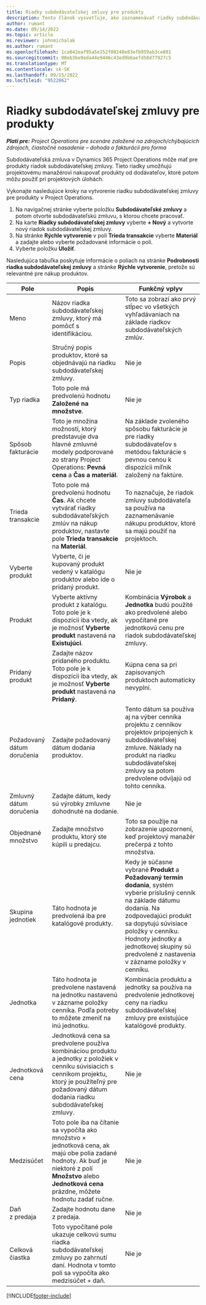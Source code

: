 ```yaml
---
title: Riadky subdodávateľskej zmluvy pre produkty
description: Tento článok vysvetľuje, ako zaznamenávať riadky subdodávateľskej zmluvy pre produkty a používať rôzne polia na zaznamenávanie nákupov produktov od dodávateľov.
author: rumant
ms.date: 09/14/2022
ms.topic: article
ms.reviewer: johnmichalak
ms.author: rumant
ms.openlocfilehash: 1ca042eaf95a5e252f00248e83efb959ab3ce801
ms.sourcegitcommit: 08eb3be9eda44e9446c43ed9b6aefd58d77927c5
ms.translationtype: MT
ms.contentlocale: sk-SK
ms.lasthandoff: 09/15/2022
ms.locfileid: "9522862"
---
```

# <a name="subcontract-lines-for-products"></a>Riadky subdodávateľskej zmluvy pre produkty

_**Platí pre:** Project Operations pre scenáre založené na zdrojoch/chýbajúcich zdrojoch, čiastočné nasadenie – dohoda o fakturácii pro forma_

Subdodávateľská zmluva v Dynamics 365 Project Operations môže mať pre produkty riadok subdodávateľskej zmluvy. Tieto riadky umožňujú projektovému manažérovi nakupovať produkty od dodávateľov, ktoré potom môžu použiť pri projektových úlohách.

Vykonajte nasledujúce kroky na vytvorenie riadku subdodávateľskej zmluvy pre produkty v Project Operations.

1. Na navigačnej stránke vyberte položku **Subdodávateľské zmluvy** a potom otvorte subdodávateľskú zmluvu, s ktorou chcete pracovať. 
2. Na karte **Riadky subdodávateľskej zmluvy** vyberte **+ Nový** a vytvorte nový riadok subdodávateľskej zmluvy.
3. Na stránke **Rýchle vytvorenie** v poli **Trieda transakcie** vyberte **Materiál** a zadajte alebo vyberte požadované informácie o poli. 
4. Vyberte položku **Uložiť**.

Nasledujúca tabuľka poskytuje informácie o poliach na stránke **Podrobnosti riadka subdodávateľskej zmluvy** a stránke **Rýchle vytvorenie**, pretože sú relevantné pre nákup produktov.

| Pole | Popis | Funkčný vplyv|
| ----- | ----------- | ----------- |
| Meno | Názov riadka subdodávateľskej zmluvy, ktorý má pomôcť s identifikáciou. |Toto sa zobrazí ako prvý stĺpec vo všetkých vyhľadávaniach na základe riadkov subdodávateľských zmlúv.
| Popis | Stručný popis produktov, ktoré sa objednávajú na riadku subdodávateľskej zmluvy. | Nie je |
| Typ riadka | Toto pole má predvolenú hodnotu **Založené na množstve**. |Nie je |
| Spôsob fakturácie | Toto je množina možností, ktorý predstavuje dva hlavné zmluvné modely podporované zo strany Project Operations: **Pevná cena** a **Čas a materiál**. | Na základe zvoleného spôsobu fakturácie je pre riadky subdodávateľov s metódou fakturácie s pevnou cenou k dispozícii míľnik založený na faktúre. |
| Trieda transakcie |Toto pole má predvolenú hodnotu **Čas**. Ak chcete vytvárať riadky subdodávateľských zmlúv na nákup produktov, nastavte pole **Trieda transakcie** na **Materiál**.  | To naznačuje, že riadok zmluvy subdodávateľa sa používa na zaznamenávanie nákupu produktov, ktoré sa majú použiť na projektoch. |
| Vyberte produkt | Vyberte, či je kupovaný produkt vedený v katalógu produktov alebo ide o pridaný produkt. |Nie je |
| Produkt | Vyberte aktívny produkt z katalógu. Toto pole je k dispozícii iba vtedy, ak je možnosť **Vyberte produkt** nastavená na **Existujúci**. |Kombinácia **Výrobok** a **Jednotka** budú použité ako predvolené alebo vypočítané pre jednotkovú cenu pre riadok subdodávateľskej zmluvy.
| Pridaný produkt | Zadajte názov pridaného produktu. Toto pole je k dispozícii iba vtedy, ak je možnosť **Vyberte produkt** nastavená na **Pridaný**.  |Kúpna cena sa pri zapisovaných produktoch automaticky nevyplní.|
| Požadovaný dátum doručenia | Zadajte požadovaný dátum dodania produktov.| Tento dátum sa používa aj na výber cenníka projektu z cenníkov projektov pripojených k subdodávateľskej zmluve. Náklady na produkt na riadku subdodávateľskej zmluvy sa potom predvolene odvíjajú od tohto cenníka. |
| Zmluvný dátum doručenia | Zadajte dátum, kedy sú výrobky zmluvne dohodnuté na dodanie.  |Nie je|
| Objednané množstvo | Zadajte množstvo produktu, ktorý ste kúpili u predajcu.| Toto sa použije na zobrazenie upozornení, keď projektový manažér prečerpá z tohto množstva.|
| Skupina jednotiek | Táto hodnota je predvolená iba pre katalógové produkty. |Kedy je súčasne vybrané **Produkt** a **Požadovaný termín dodania**, systém vyberie príslušný cenník na základe dátumu dodania. Na zodpovedajúci produkt sa dopytujú súvisiace položky v cenníku. Hodnoty jednotky a jednotkovej skupiny sú predvolené z nastavenia v zázname položky v cenníku. |
| Jednotka | Táto hodnota je predvolene nastavená na jednotku nastavenú v zázname položky cenníka. Podľa potreby to môžete zmeniť na inú jednotku.| Kombinácia produktu a jednotky sa používa na predvolenie jednotkovej ceny na riadku subdodávateľskej zmluvy pre existujúce katalógové produkty. |
| Jednotková cena | Jednotková cena sa predvolene používa kombináciou produktu a jednotky z položiek v cenníku súvisiacich s cenníkom projektu, ktorý je použiteľný pre požadovaný dátum dodania riadku subdodávateľskej zmluvy.  |Nie je |
| Medzisúčet | Toto pole iba na čítanie sa vypočíta ako množstvo × jednotková cena, ak majú obe polia zadané hodnoty. Ak buď je niektoré z polí **Množstvo** alebo **Jednotková cena** prázdne, môžete hodnotu zadať ručne.  |Nie je |
| Daň z predaja | Zadajte hodnotu dane z predaja. |Nie je |
| Celková čiastka | Toto vypočítané pole ukazuje celkovú sumu riadka subdodávateľskej zmluvy po zahrnutí daní. Hodnota v tomto poli sa vypočíta ako medzisúčet + daň. |Nie je |


[!INCLUDE[footer-include](../../includes/footer-banner.md)]
